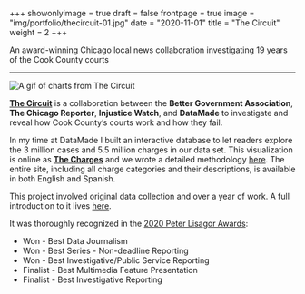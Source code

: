 +++
showonlyimage = true
draft = false
frontpage = true
image = "img/portfolio/thecircuit-01.jpg"
date = "2020-11-01"
title = "The Circuit"
weight = 2
+++

An award-winning Chicago local news collaboration investigating 19 years of the Cook County courts
<!--more-->

***

![A gif of charts from The Circuit](/img/portfolio/thecircuit.gif)

[**The Circuit**](https://thecircuit.cc/) is a collaboration between the **Better Government Association**, **The Chicago Reporter**, **Injustice Watch**, and **DataMade** to investigate and reveal how Cook County’s courts work and how they fail.

In my time at DataMade I built an interactive database to let readers explore the 3 million cases and 5.5 million charges in our data set. This visualization is online as [**The Charges**](https://charges.thecircuit.cc/) and we wrote a detailed methodology [here](https://charges.thecircuit.cc/en/methodology/). The entire site, including all charge categories and their descriptions, is available in both English and Spanish.

This project involved original data collection and over a year of work. A full introduction to it lives [here](https://thecircuit.cc/about_en/).

It was thoroughly recognized in the [2020 Peter Lisagor Awards](https://headlineclub.org/2021/05/14/these-are-the-winners-of-the-2020-peter-lisagor-awards/):
- Won - Best Data Journalism
- Won - Best Series - Non-deadline Reporting
- Won - Best Investigative/Public Service Reporting
- Finalist - Best Multimedia Feature Presentation
- Finalist - Best Investigative Reporting
